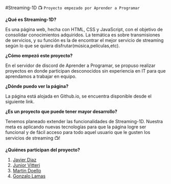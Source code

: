 #Streaming-1D 📺
`Proyecto empezado por Aprender a Programar`

**¿Qué es Streaming-1D?**

Es una página web, hecha con HTML, CSS y JavaScript, con el objetivo de consolidar conocimientos adquiridos. La temática es sobre transmisiones de servicios, y su función es la de encontrar el mejor servicio de streaming según lo que se quiera disfrutar(música,películas,etc).

**¿Cómo empezó este proyecto?**

En el servidor de discord de Aprender a Programar, se propuso realizar proyectos en donde participan desconocidos sin experiencia en IT para que aprendamos a trabajar en equipo.

**¿Dónde puedo ver la página?**

La página está alojada en Github.io, se encuentra disponible desde el siguiente link.

**¿Es un proyecto que puede tener mayor desarrollo?**

Tenemos planeado extender las funcionalidades de Streaming-1D. Nuestra meta es aplicando nuevas tecnologías para que la página logre ser funcional y de fácil acceso para todo aquel usuario que le gusten los servicios de streaming 📺!

**¿Quiénes participan del proyecto?**

1. [Javier Diaz](http://https://github.com/Aromd "Javier Diaz")
2. [Junior Vitteri](http://https://github.com/Juni-p "Junior Vitteri") 
3. [Martin Doello](http://https://github.com/Argnto "Martin Doello") 
4. [Gonzalo Lamas](http://https://github.com/gonzalolamas "Gonzalo Lamas")
